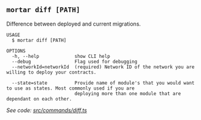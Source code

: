 ## `mortar diff [PATH]`

Difference between deployed and current migrations.

```
USAGE
  $ mortar diff [PATH]

OPTIONS
  -h, --help             show CLI help
  --debug                Flag used for debugging
  --networkId=networkId  (required) Network ID of the network you are willing to deploy your contracts.

  --state=state          Provide name of module's that you would want to use as states. Most commonly used if you are
                         deploying more than one module that are dependant on each other.
```

_See code: [src/commands/diff.ts](https://github.com/Tenderly/mortar-tenderly/blob/v0.0.0/src/commands/diff.ts)_
